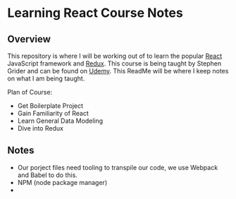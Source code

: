 Learning React Course Notes
===========================

## Overview

This repository is where I will be working out of to learn the popular [React](https://facebook.github.io/react/) JavaScript framework and [Redux](http://redux.js.org/docs/introduction/). This course is being taught by Stephen Grider and can be found on [Udemy](https://www.udemy.com/react-redux/learn/v4). This ReadMe will be where I keep notes on what I am being taught.

Plan of Course:
- Get Boilerplate Project
- Gain Familiarity of React
- Learn General Data Modeling
- Dive into Redux

## Notes

- Our porject files need tooling to transpile our code, we use Webpack and Babel to do this.
- NPM (node package manager)
-
